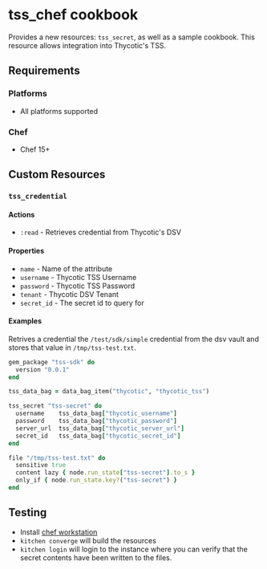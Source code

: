 # tss_chef cookbook

Provides a new resources: `tss_secret`, as well as a sample cookbook. This resource allows integration into Thycotic's TSS.

## Requirements

### Platforms

- All platforms supported

### Chef

- Chef 15+

## Custom Resources

### `tss_credential`

#### Actions

- `:read` - Retrieves credential from Thycotic's DSV

#### Properties

- `name` - Name of the attribute
- `username` - Thycotic TSS Username
- `password` - Thycotic TSS Password
- `tenant` - Thycotic DSV Tenant
- `secret_id` - The secret id to query for

#### Examples

Retrives a credential the `/test/sdk/simple` credential from the dsv vault and stores that value in `/tmp/tss-test.txt`.

```ruby
gem_package "tss-sdk" do
  version "0.0.1"
end

tss_data_bag = data_bag_item("thycotic", "thycotic_tss")

tss_secret "tss-secret" do
  username    tss_data_bag["thycotic_username"]
  password    tss_data_bag["thycotic_password"]
  server_url  tss_data_bag["thycotic_server_url"]
  secret_id   tss_data_bag["thycotic_secret_id"]
end

file "/tmp/tss-test.txt" do
  sensitive true
  content lazy { node.run_state["tss-secret"].to_s }
  only_if { node.run_state.key?("tss-secret") }
end
```

## Testing

- Install [chef workstation](https://docs.chef.io/workstation/install_workstation/)
- `kitchen converge` will build the resources
- `kitchen login` will login to the instance where you can verify that the secret contents have been written to the files.
